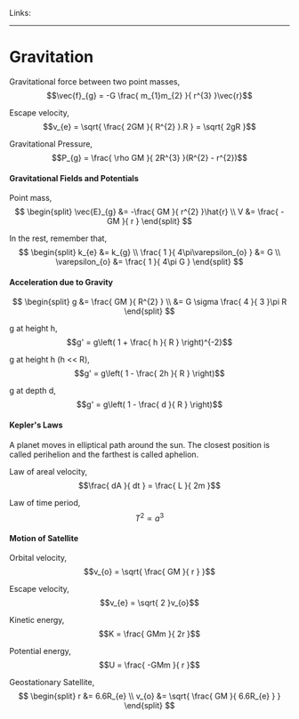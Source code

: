 Links: 
___
# Gravitation
Gravitational force between two point masses,
$$\vec{f}_{g} = -G \frac{ m_{1}m_{2} }{ r^{3} }\vec{r}$$

Escape velocity,
$$v_{e} = \sqrt{ \frac{ 2GM }{ R^{2} }.R } = \sqrt{ 2gR }$$

Gravitational Pressure,
$$P_{g} = \frac{ \rho GM }{ 2R^{3} }(R^{2} - r^{2})$$

#### Gravitational Fields and Potentials
Point mass,
$$
\begin{split}
\vec{E}_{g} &= -\frac{ GM }{ r^{2} }\hat{r} \\
V &= \frac{ -GM }{ r }
\end{split}
$$

In the rest, remember that,
$$
\begin{split}
k_{e} &= k_{g} \\
\frac{ 1 }{ 4\pi\varepsilon_{o} } &= G \\
\varepsilon_{o} &= \frac{ 1 }{ 4\pi G }
\end{split}
$$

#### Acceleration due to Gravity
$$
\begin{split}
g &= \frac{ GM }{ R^{2} } \\
&= G \sigma \frac{ 4 }{ 3 }\pi R 
\end{split}
$$

g at height h,
$$g' = g\left( 1 + \frac{ h }{ R } \right)^{-2}$$

g at height h (h << R),
$$g' = g\left( 1 - \frac{ 2h }{ R } \right)$$

g at depth d,
$$g' = g\left( 1 - \frac{ d }{ R } \right)$$
 
#### Kepler's Laws 
A planet moves in elliptical path around the sun. The closest position is called perihelion and the farthest is called aphelion. 

Law of areal velocity,
$$\frac{ dA }{ dt } = \frac{ L }{ 2m }$$

Law of time period,
$$T^{2} \propto a^{3}$$

#### Motion of Satellite 
Orbital velocity,
$$v_{o} = \sqrt{ \frac{ GM }{ r } }$$

Escape velocity,
$$v_{e} = \sqrt{ 2 }v_{o}$$

Kinetic energy,
$$K = \frac{ GMm }{ 2r }$$

Potential energy,
$$U = \frac{ -GMm }{ r }$$

Geostationary Satellite,
$$
\begin{split}
r &= 6.6R_{e} \\
v_{o} &= \sqrt{ \frac{ GM }{ 6.6R_{e} } } 
\end{split}
$$

